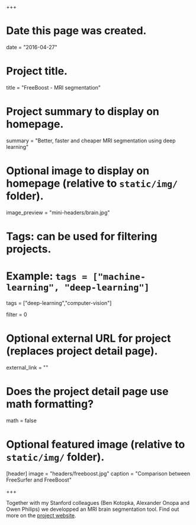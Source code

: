 +++
# Date this page was created.
date = "2016-04-27"

# Project title.
title = "FreeBoost - MRI segmentation"

# Project summary to display on homepage.
summary = "Better, faster and cheaper MRI segmentation using deep learning"

# Optional image to display on homepage (relative to `static/img/` folder).
image_preview = "mini-headers/brain.jpg"

# Tags: can be used for filtering projects.
# Example: `tags = ["machine-learning", "deep-learning"]`
tags = ["deep-learning","computer-vision"]

filter = 0

# Optional external URL for project (replaces project detail page).
external_link = ""

# Does the project detail page use math formatting?
math = false

# Optional featured image (relative to `static/img/` folder).
[header]
image = "headers/freeboost.jpg"
caption = "Comparison between FreeSurfer and FreeBoost"

+++

Together with my Stanford colleagues (Ben Kotopka, Alexander Onopa and Owen Philips) we developped an MRI brain segmentation tool. Find out more on the [project website](http://freeboost.org/).